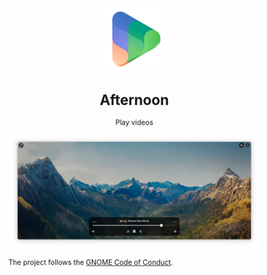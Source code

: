 <div align="center">
  <img src="data/icons/hicolor/scalable/apps/page.kramo.Afternoon.svg" width="128" height="128">

  # Afternoon

  Play videos

  <img src="data/screenshots/1.png">
</div>

The project follows the [GNOME Code of Conduct](https://conduct.gnome.org/).
